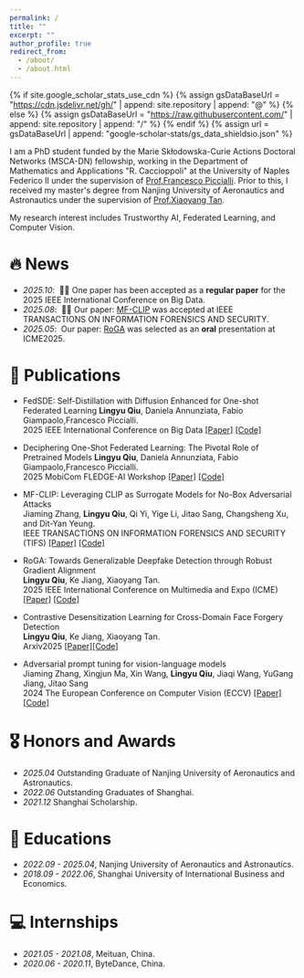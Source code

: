 ```yaml
---
permalink: /
title: ""
excerpt: ""
author_profile: true
redirect_from:  
  - /about/
  - /about.html
---
```


{% if site.google_scholar_stats_use_cdn %}
{% assign gsDataBaseUrl = "https://cdn.jsdelivr.net/gh/" | append: site.repository | append: "@" %}
{% else %}
{% assign gsDataBaseUrl = "https://raw.githubusercontent.com/" | append: site.repository | append: "/" %}
{% endif %}
{% assign url = gsDataBaseUrl | append: "google-scholar-stats/gs_data_shieldsio.json" %}

<span class='anchor' id='about-me'></span>

I am a PhD student funded by the Marie Skłodowska-Curie Actions Doctoral Networks (MSCA-DN) fellowship, working in the Department of Mathematics and Applications "R. Caccioppoli" at the University of Naples Federico II under the supervision of [Prof.Francesco Piccialli](https://scholar.google.com/citations?user=CLNn_9gAAAAJ).
Prior to this, I received my master's degree from Nanjing University of Aeronautics and Astronautics under the supervision of [Prof.Xiaoyang Tan](https://scholar.google.com/citations?user=rHMtSOYAAAAJ). 

My research interest includes Trustworthy AI, Federated Learning, and Computer Vision.
# 🔥 News
- *2025.10*: &nbsp;🎉🎉 One paper has been accepted as a **regular paper** for the 2025 IEEE International Conference on Big Data.
- *2025.08*: &nbsp;🎉🎉 Our paper: [MF-CLIP](https://ieeexplore.ieee.org/stamp/stamp.jsp?arnumber=11126893) was accepted at IEEE TRANSACTIONS ON INFORMATION FORENSICS AND SECURITY.
- *2025.05*: &nbsp;Our paper: [RoGA](https://arxiv.org/pdf/2505.20653?) was selected as an **oral** presentation at ICME2025.

# 📝 Publications 
- FedSDE: Self-Distillation with Diffusion Enhanced for One-shot Federated Learning
  **Lingyu Qiu**, Daniela Annunziata, Fabio Giampaolo,Francesco Piccialli.  
  2025 IEEE International Conference on Big Data
  [[Paper]]()
  [[Code]](https://github.com/Lynn0925/FedSDE)
  
- Deciphering One-Shot Federated Learning: The Pivotal Role of Pretrained Models
  **Lingyu Qiu**, Daniela Annunziata, Fabio Giampaolo,Francesco Piccialli.  
  2025 MobiCom FLEDGE-AI Workshop 
  [[Paper]]()
  [[Code]](https://github.com/Lynn0925/PM_OFL)
  
- MF-CLIP: Leveraging CLIP as Surrogate Models for No-Box Adversarial Attacks                      
  Jiaming Zhang, **Lingyu Qiu**, Qi Yi, Yige Li, Jitao Sang, Changsheng Xu, and Dit-Yan Yeung.                                 
  IEEE TRANSACTIONS ON INFORMATION FORENSICS AND SECURITY (TIFS)
  [[Paper]](https://ieeexplore.ieee.org/stamp/stamp.jsp?arnumber=11126893)
  [[Code]]()
  
- RoGA: Towards Generalizable Deepfake Detection through Robust Gradient Alignment                        
  **Lingyu Qiu**, Ke Jiang, Xiaoyang Tan.  
  2025 IEEE International Conference on Multimedia and Expo (ICME) 
  [[Paper]](https://arxiv.org/pdf/2505.20653)
  [[Code]](https://github.com/Lynn0925/RoGA)

- Contrastive Desensitization Learning for Cross-Domain Face Forgery Detection                         
  **Lingyu Qiu**, Ke Jiang, Xiaoyang Tan.                        
  Arxiv2025
  [[Paper]](https://arxiv.org/pdf/2505.20675)[[Code]](https://github.com/Lynn0925/RoGA)

- Adversarial prompt tuning for vision-language models                         
  Jiaming Zhang, Xingjun Ma, Xin Wang, **Lingyu Qiu**, Jiaqi Wang, YuGang Jiang, Jitao Sang                      
  2024 The European Conference on Computer Vision (ECCV)
  [[Paper]](https://arxiv.org/abs/2311.11261) [[Code]](https://github.com/jiamingzhang94/Adversarial-Prompt-Tuning)



# 🎖 Honors and Awards
- *2025.04* Outstanding Graduate of Nanjing University of Aeronautics and Astronautics.
- *2022.06* Outstanding Graduates of Shanghai. 
- *2021.12* Shanghai Scholarship.

  
# 📖 Educations
- *2022.09 - 2025.04*, Nanjing University of Aeronautics and Astronautics. 
- *2018.09 - 2022.06*, Shanghai University of International Business and Economics. 


# 💻 Internships
- *2021.05 - 2021.08*, Meituan, China.
- *2020.06 - 2020.11*, ByteDance, China.
